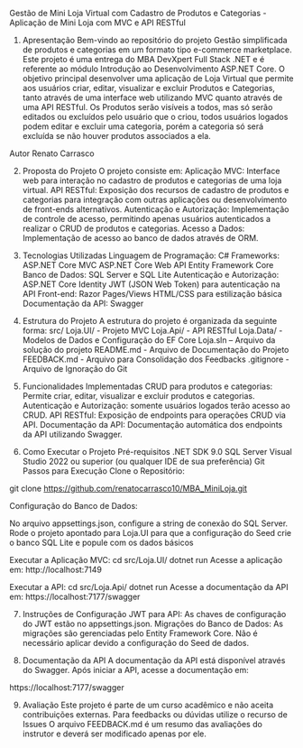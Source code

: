 Gestão de Mini Loja Virtual com Cadastro de Produtos e Categorias - Aplicação de Mini Loja com MVC e API RESTful

1. Apresentação
Bem-vindo ao repositório do projeto Gestão simplificada de produtos e categorias em um formato tipo e-commerce marketplace. Este projeto é uma entrega do MBA DevXpert Full Stack .NET e é referente ao módulo Introdução ao Desenvolvimento ASP.NET Core. O objetivo principal desenvolver uma aplicação de Loja Virtual que permite aos usuários criar, editar, visualizar e excluir Produtos e Categorias, tanto através de uma interface web utilizando MVC quanto através de uma API RESTful. Os Produtos serão visíveis a todos, mas só serão editados ou excluídos pelo usuário que o criou, todos usuários logados podem editar e excluir uma categoria, porém a categoria só será excluída se não houver produtos associados a ela.

Autor
Renato Carrasco

2. Proposta do Projeto
O projeto consiste em:
Aplicação MVC: Interface web para interação no cadastro de produtos e categorias de uma loja virtual.
API RESTful: Exposição dos recursos de cadastro de produtos e categorias para integração com outras aplicações ou desenvolvimento de front-ends alternativos.
Autenticação e Autorização: Implementação de controle de acesso, permitindo apenas usuários autenticados a realizar o CRUD de produtos e categorias.
Acesso a Dados: Implementação de acesso ao banco de dados através de ORM.

3. Tecnologias Utilizadas
Linguagem de Programação: C#
Frameworks:
ASP.NET Core MVC
ASP.NET Core Web API
Entity Framework Core
Banco de Dados: SQL Server e SQL Lite
Autenticação e Autorização:
ASP.NET Core Identity
JWT (JSON Web Token) para autenticação na API
Front-end:
Razor Pages/Views
HTML/CSS para estilização básica
Documentação da API: Swagger

4. Estrutura do Projeto
A estrutura do projeto é organizada da seguinte forma:
src/
Loja.UI/ - Projeto MVC
Loja.Api/ - API RESTful
Loja.Data/ - Modelos de Dados e Configuração do EF Core
Loja.sln – Arquivo da solução do projeto
README.md - Arquivo de Documentação do Projeto
FEEDBACK.md - Arquivo para Consolidação dos Feedbacks
.gitignore - Arquivo de Ignoração do Git

5. Funcionalidades Implementadas
CRUD para produtos e categorias: Permite criar, editar, visualizar e excluir produtos e categorias.
Autenticação e Autorização: somente usuários logados terão acesso ao CRUD.
API RESTful: Exposição de endpoints para operações CRUD via API.
Documentação da API: Documentação automática dos endpoints da API utilizando Swagger.

6. Como Executar o Projeto
Pré-requisitos
.NET SDK 9.0
SQL Server
Visual Studio 2022 ou superior (ou qualquer IDE de sua preferência)
Git
Passos para Execução
Clone o Repositório:

git clone https://github.com/renatocarrasco10/MBA_MiniLoja.git 

Configuração do Banco de Dados:

No arquivo appsettings.json, configure a string de conexão do SQL Server.
Rode o projeto apontado para Loja.UI para que a configuração do Seed crie o banco SQL Lite e popule com os dados básicos

Executar a Aplicação MVC:
cd src/Loja.UI/
dotnet run
Acesse a aplicação em: http://localhost:7149

Executar a API:
cd src/Loja.Api/
dotnet run
Acesse a documentação da API em: https://localhost:7177/swagger

7. Instruções de Configuração
JWT para API: As chaves de configuração do JWT estão no appsettings.json.
Migrações do Banco de Dados: As migrações são gerenciadas pelo Entity Framework Core. Não é necessário aplicar devido a configuração do Seed de dados.

8. Documentação da API
A documentação da API está disponível através do Swagger. Após iniciar a API, acesse a documentação em:

https://localhost:7177/swagger

9. Avaliação
Este projeto é parte de um curso acadêmico e não aceita contribuições externas.
Para feedbacks ou dúvidas utilize o recurso de Issues
O arquivo FEEDBACK.md é um resumo das avaliações do instrutor e deverá ser modificado apenas por ele.